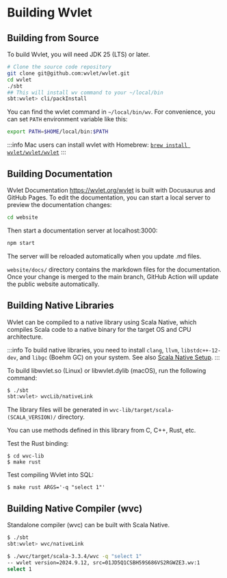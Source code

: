 # Building Wvlet


## Building from Source

To build Wvlet, you will need JDK 25 (LTS) or later.  

```bash
# Clone the source code repository
git clone git@github.com:wvlet/wvlet.git
cd wvlet
./sbt
## This will install wv command to your ~/local/bin
sbt:wvlet> cli/packInstall
```

You can find the wvlet command in `~/local/bin/wv`. For convenience, you can set `PATH` environment variable like this:
```bash title='~/.bashenv'
export PATH=$HOME/local/bin:$PATH
```

:::info
Mac users can install wvlet with Homebrew: [`brew install wvlet/wvlet/wvlet`](../usage/install.md)
:::


## Building Documentation 

Wvlet Documentation https://wvlet.org/wvlet is built with Docusaurus and GitHub Pages. To edit the documentation, you can start a local server to preview the documentation changes: 

```bash
cd website
```

Then start a documentation server at localhost:3000:
```bash
npm start
```

The server will be reloaded automatically when you update .md files.


`website/docs/` directory contains the markdown files for the documentation. Once your change is merged to the main branch, GitHub Action will update the public website automatically.


## Building Native Libraries


Wvlet can be compiled to a native library using Scala Native, which compiles Scala code to a native binary for the target OS and CPU architecture.

:::info
To build native libraries, you need to install `clang`, `llvm`, `libstdc++-12-dev`, and `libgc` (Boehm GC) on your system. See also [Scala Native Setup](https://scala-native.org/en/latest/user/setup.html). 
:::

To build libwvlet.so (Linux) or libwvlet.dylib (macOS), run the following command:

```bash
$ ./sbt
sbt:wvlet> wvcLib/nativeLink 
```

The library files will be generated in `wvc-lib/target/scala-(SCALA_VERSION)/` directory.

You can use methods defined in this library from C, C++, Rust, etc. 

Test the Rust binding:
```
$ cd wvc-lib
$ make rust
```

Test compiling Wvlet into SQL:
```
$ make rust ARGS='-q "select 1"'
```

## Building Native Compiler (wvc)

Standalone compiler (wvc) can be built with Scala Native.


```bash
$ ./sbt
sbt:wvlet> wvc/nativeLink
```

```bash
$ ./wvc/target/scala-3.3.4/wvc -q "select 1"
-- wvlet version=2024.9.12, src=01JD5Q1CSBH59S686VS2RGWZE3.wv:1
select 1
```
